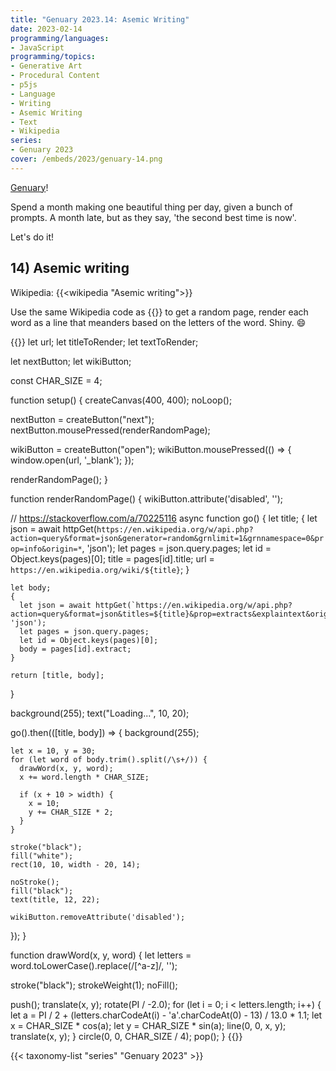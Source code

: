```yaml
---
title: "Genuary 2023.14: Asemic Writing"
date: 2023-02-14
programming/languages:
- JavaScript
programming/topics:
- Generative Art
- Procedural Content
- p5js
- Language
- Writing
- Asemic Writing
- Text
- Wikipedia
series:
- Genuary 2023
cover: /embeds/2023/genuary-14.png
---
```

[Genuary](https://genuary.art/)! 

Spend a month making one beautiful thing per day, given a bunch of prompts. A month late, but as they say, 'the second best time is now'.  

Let's do it!

## 14) Asemic writing

Wikipedia: {{<wikipedia "Asemic writing">}}

Use the same Wikipedia code as {{<crosslink text="yesterday" title="Genuary 2023.13: Something you've always wanted to learn">}} to get a random page, render each word as a line that meanders based on the letters of the word. Shiny. :smile:

<!--more-->

{{<p5js width="400" height="420">}}
let url;
let titleToRender;
let textToRender;

let nextButton;
let wikiButton;

const CHAR_SIZE = 4;

function setup() {
  createCanvas(400, 400);
  noLoop();
  
  nextButton = createButton("next");
  nextButton.mousePressed(renderRandomPage);
  
  wikiButton = createButton("open");
  wikiButton.mousePressed(() => {
    window.open(url, '_blank');
  });
  
  renderRandomPage();
}

function renderRandomPage() {
  wikiButton.attribute('disabled', '');
  
  // https://stackoverflow.com/a/70225116
  async function go() {
    let title;
    {
      let json = await httpGet(`https://en.wikipedia.org/w/api.php?action=query&format=json&generator=random&grnlimit=1&grnnamespace=0&prop=info&origin=*`, 'json');
      let pages = json.query.pages;
      let id = Object.keys(pages)[0];
      title = pages[id].title;
      url = `https://en.wikipedia.org/wiki/${title}`;
    }
    
    let body;
    {
      let json = await httpGet(`https://en.wikipedia.org/w/api.php?action=query&format=json&titles=${title}&prop=extracts&explaintext&origin=*`, 'json');
      let pages = json.query.pages;
      let id = Object.keys(pages)[0];
      body = pages[id].extract;
    }
    
    return [title, body];
  }
  
  background(255);
  text("Loading...", 10, 20);
  
  go().then(([title, body]) => {
    background(255);

    let x = 10, y = 30;
    for (let word of body.trim().split(/\s+/)) {
      drawWord(x, y, word);
      x += word.length * CHAR_SIZE;

      if (x + 10 > width) {
        x = 10;
        y += CHAR_SIZE * 2;
      }
    }
    
    stroke("black");
    fill("white");
    rect(10, 10, width - 20, 14);
    
    noStroke();
    fill("black");
    text(title, 12, 22);
    
    wikiButton.removeAttribute('disabled');
  });
}

function drawWord(x, y, word) {
  let letters = word.toLowerCase().replace(/[^a-z]/, '');
  
  stroke("black");
  strokeWeight(1);
  noFill();
  
  push();
  translate(x, y);
  rotate(PI / -2.0);
  for (let i = 0; i < letters.length; i++) {
    let a = PI / 2 + (letters.charCodeAt(i) - 'a'.charCodeAt(0) - 13) / 13.0 * 1.1;
    let x = CHAR_SIZE * cos(a);
    let y = CHAR_SIZE * sin(a);
    line(0, 0, x, y);
    translate(x, y);
  }
  circle(0, 0, CHAR_SIZE / 4);
  pop();
}
{{</p5js>}}

{{< taxonomy-list "series" "Genuary 2023" >}}
